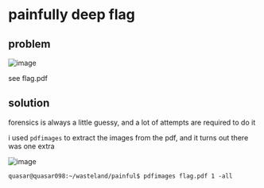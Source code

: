 # painfully deep flag

## problem

![image](https://github.com/quasar098/ctf-writeups/assets/70716985/ef98c357-0547-47af-9757-84fc246a4cd0)

see flag.pdf

## solution

forensics is always a little guessy, and a lot of attempts are required to do it

i used `pdfimages` to extract the images from the pdf, and it turns out there was one extra

![image](https://github.com/quasar098/ctf-writeups/assets/70716985/83856c1c-7ae4-4845-a7b7-7b7549153269)

```
quasar@quasar098:~/wasteland/painful$ pdfimages flag.pdf 1 -all
```
